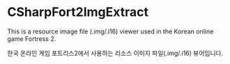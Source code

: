# CSharpFort2ImgExtract
This is a resource image file (.img/.i16) viewer used in the Korean online game Fortress 2.

한국 온라인 게임 포트리스2에서 사용하는 리소스 이미지 파일(.img/.i16) 뷰어입니다.
